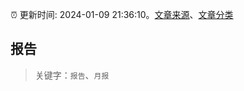 :alarm_clock: 更新时间: 2024-01-09 21:36:10。[文章来源](/README.md)、[文章分类](/TAGS.md)

## 报告


> 关键字：`报告`、`月报`




